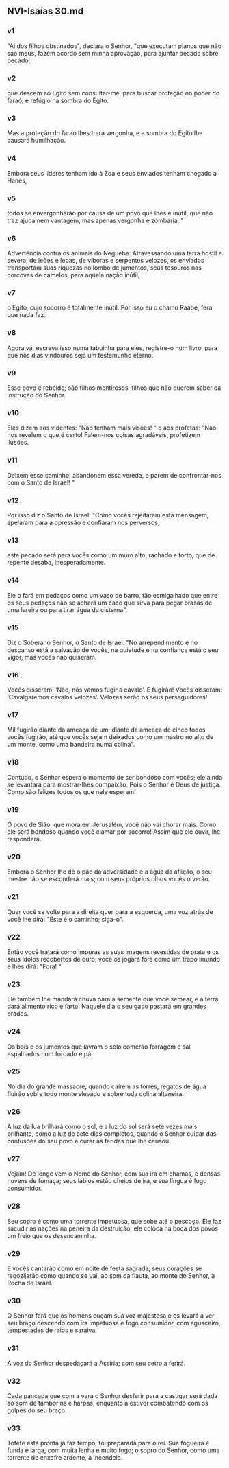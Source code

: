 ## NVI-Isaías 30.md
### v1
 "Ai dos filhos obstinados", declara o Senhor, "que executam planos que não são meus, fazem acordo sem minha aprovação, para ajuntar pecado sobre pecado,
### v2
 que descem ao Egito sem consultar-me, para buscar proteção no poder do faraó, e refúgio na sombra do Egito.
### v3
 Mas a proteção do faraó lhes trará vergonha, e a sombra do Egito lhe causará humilhação.
### v4
 Embora seus líderes tenham ido à Zoa e seus enviados tenham chegado a Hanes,
### v5
 todos se envergonharão por causa de um povo que lhes é inútil, que não traz ajuda nem vantagem, mas apenas vergonha e zombaria. "
### v6
 Advertência contra os animais do Neguebe: Atravessando uma terra hostil e severa, de leões e leoas, de víboras e serpentes velozes, os enviados transportam suas riquezas no lombo de jumentos, seus tesouros nas corcovas de camelos, para aquela nação inútil,
### v7
 o Egito, cujo socorro é totalmente inútil. Por isso eu o chamo Raabe, fera que nada faz.
### v8
 Agora vá, escreva isso numa tabuinha para eles, registre-o num livro, para que nos dias vindouros seja um testemunho eterno.
### v9
 Esse povo é rebelde; são filhos mentirosos, filhos que não querem saber da instrução do Senhor.
### v10
 Eles dizem aos videntes: "Não tenham mais visões! " e aos profetas: "Não nos revelem o que é certo! Falem-nos coisas agradáveis, profetizem ilusões.
### v11
 Deixem esse caminho, abandonem essa vereda, e parem de confrontar-nos com o Santo de Israel! "
### v12
 Por isso diz o Santo de Israel: "Como vocês rejeitaram esta mensagem, apelaram para a opressão e confiaram nos perversos,
### v13
 este pecado será para vocês como um muro alto, rachado e torto, que de repente desaba, inesperadamente.
### v14
 Ele o fará em pedaços como um vaso de barro, tão esmigalhado que entre os seus pedaços não se achará um caco que sirva para pegar brasas de uma lareira ou para tirar água da cisterna".
### v15
 Diz o Soberano Senhor, o Santo de Israel: "No arrependimento e no descanso está a salvação de vocês, na quietude e na confiança está o seu vigor, mas vocês não quiseram.
### v16
 Vocês disseram: ‘Não, nós vamos fugir a cavalo’. E fugirão! Vocês disseram: ‘Cavalgaremos cavalos velozes’. Velozes serão os seus perseguidores!
### v17
 Mil fugirão diante da ameaça de um; diante da ameaça de cinco todos vocês fugirão, até que vocês sejam deixados como um mastro no alto de um monte, como uma bandeira numa colina".
### v18
 Contudo, o Senhor espera o momento de ser bondoso com vocês; ele ainda se levantará para mostrar-lhes compaixão. Pois o Senhor é Deus de justiça. Como são felizes todos os que nele esperam!
### v19
 Ó povo de Sião, que mora em Jerusalém, você não vai chorar mais. Como ele será bondoso quando você clamar por socorro! Assim que ele ouvir, lhe responderá.
### v20
 Embora o Senhor lhe dê o pão da adversidade e a água da aflição, o seu mestre não se esconderá mais; com seus próprios olhos vocês o verão.
### v21
 Quer você se volte para a direita quer para a esquerda, uma voz atrás de você lhe dirá: "Este é o caminho; siga-o".
### v22
 Então você tratará como impuras as suas imagens revestidas de prata e os seus ídolos recobertos de ouro; você os jogará fora como um trapo imundo e lhes dirá: "Fora! "
### v23
 Ele também lhe mandará chuva para a semente que você semear, e a terra dará alimento rico e farto. Naquele dia o seu gado pastará em grandes prados.
### v24
 Os bois e os jumentos que lavram o solo comerão forragem e sal espalhados com forcado e pá.
### v25
 No dia do grande massacre, quando caírem as torres, regatos de água fluirão sobre todo monte elevado e sobre toda colina altaneira.
### v26
 A luz da lua brilhará como o sol, e a luz do sol será sete vezes mais brilhante, como a luz de sete dias completos, quando o Senhor cuidar das contusões do seu povo e curar as feridas que lhe causou.
### v27
 Vejam! De longe vem o Nome do Senhor, com sua ira em chamas, e densas nuvens de fumaça; seus lábios estão cheios de ira, e sua língua é fogo consumidor.
### v28
 Seu sopro é como uma torrente impetuosa, que sobe até o pescoço. Ele faz sacudir as nações na peneira da destruição; ele coloca na boca dos povos um freio que os desencaminha.
### v29
 E vocês cantarão como em noite de festa sagrada; seus corações se regozijarão como quando se vai, ao som da flauta, ao monte do Senhor, à Rocha de Israel.
### v30
 O Senhor fará que os homens ouçam sua voz majestosa e os levará a ver seu braço descendo com ira impetuosa e fogo consumidor, com aguaceiro, tempestades de raios e saraiva.
### v31
 A voz do Senhor despedaçará a Assíria; com seu cetro a ferirá.
### v32
 Cada pancada que com a vara o Senhor desferir para a castigar será dada ao som de tamborins e harpas, enquanto a estiver combatendo com os golpes do seu braço.
### v33
 Tofete está pronta já faz tempo; foi preparada para o rei. Sua fogueira é funda e larga, com muita lenha e muito fogo; o sopro do Senhor, como uma torrente de enxofre ardente, a incendeia.
